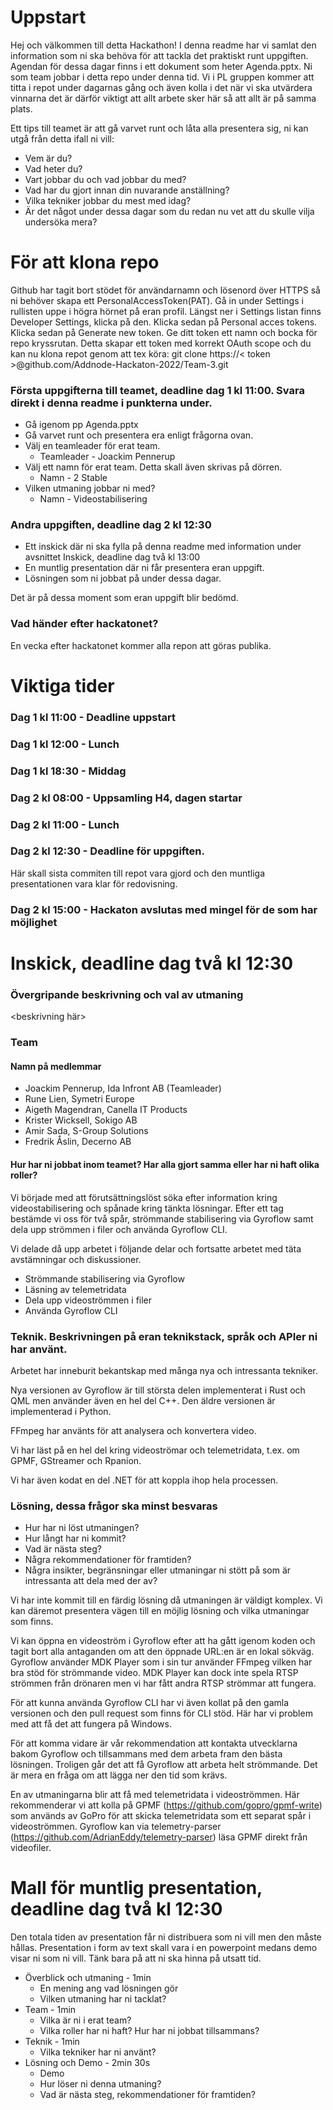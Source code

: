 # Uppstart
Hej och välkommen till detta Hackathon! I denna readme har vi samlat den information som ni ska behöva för att tackla det praktiskt runt uppgiften.
Agendan för dessa dagar finns i ett dokument som heter Agenda.pptx.
Ni som team jobbar i detta repo under denna tid. Vi i PL gruppen kommer att titta i repot under dagarnas gång och även kolla i det när vi ska utvärdera vinnarna det är därför viktigt att allt arbete sker här så att allt är på samma plats.

Ett tips till teamet är att gå varvet runt och låta alla presentera sig, ni kan utgå från detta ifall ni vill:
* Vem är du?
* Vad heter du?
* Vart jobbar du och vad jobbar du med?
* Vad har du gjort innan din nuvarande anställning?
* Vilka tekniker jobbar du mest med idag?
* Är det något under dessa dagar som du redan nu vet att du skulle vilja undersöka mera?

# För att klona repo
Github har tagit bort stödet för användarnamn och lösenord över HTTPS så ni behöver skapa ett PersonalAccessToken(PAT).
Gå in under Settings i rullisten uppe i högra hörnet på eran profil. Längst ner i Settings listan finns Developer Settings, klicka på den. Klicka sedan på Personal acces tokens. Klicka sedan på Generate new token. Ge ditt token ett namn och bocka för repo kryssrutan.
Detta skapar ett token med korrekt OAuth scope och du kan nu klona repot genom att tex köra: git clone https://< token >@github.com/Addnode-Hackaton-2022/Team-3.git

### Första uppgifterna till teamet, deadline dag 1 kl 11:00. Svara direkt i denna readme i punkterna under.
* Gå igenom pp Agenda.pptx
* Gå varvet runt och presentera era enligt frågorna ovan.
* Välj en teamleader för erat team.
  - Teamleader - Joackim Pennerup
* Välj ett namn för erat team. Detta skall även skrivas på dörren.
  - Namn - 2 Stable
* Vilken utmaning jobbar ni med?
  - Namn - Videostabilisering
 
 
 ### Andra uppgiften, deadline dag 2 kl 12:30
 * Ett inskick där ni ska fylla på denna readme med information under avsnittet Inskick, deadline dag två kl 13:00
 * En muntlig presentation där ni får presentera eran uppgift.
 * Lösningen som ni jobbat på under dessa dagar.

Det är på dessa moment som eran uppgift blir bedömd.

### Vad händer efter hackatonet?
En vecka efter hackatonet kommer alla repon att göras publika.

# Viktiga tider
### Dag 1 kl 11:00 - Deadline uppstart
### Dag 1 kl 12:00 - Lunch
### Dag 1 kl 18:30 - Middag
### Dag 2 kl 08:00 - Uppsamling H4, dagen startar
### Dag 2 kl 11:00 - Lunch
### Dag 2 kl 12:30 - Deadline för uppgiften. 
Här skall sista commiten till repot vara gjord och den muntliga presentationen vara klar för redovisning.
### Dag 2 kl 15:00 - Hackaton avslutas med mingel för de som har möjlighet

# Inskick, deadline dag två kl 12:30

### Övergripande beskrivning och val av utmaning
<beskrivning här>

### Team

#### Namn på medlemmar 
* Joackim Pennerup, Ida Infront AB (Teamleader)
* Rune Lien, Symetri Europe
* Aigeth Magendran, Canella IT Products
* Krister Wicksell, Sokigo AB
* Amir Sada, S-Group Solutions
* Fredrik Åslin, Decerno AB

#### Hur har ni jobbat inom teamet? Har alla gjort samma eller har ni haft olika roller?
Vi började med att förutsättningslöst söka efter information kring videostabilisering och spånade kring tänkta lösningar. Efter ett tag bestämde vi oss för två spår, strömmande stabilisering via Gyroflow samt dela upp strömmen i filer och använda Gyroflow CLI.

Vi delade då upp arbetet i följande delar och fortsatte arbetet med täta avstämningar och diskussioner.
* Strömmande stabilisering via Gyroflow
* Läsning av telemetridata
* Dela upp videoströmmen i filer
* Använda Gyroflow CLI

### Teknik. Beskrivningen på eran teknikstack, språk och APIer ni har använt.
Arbetet har inneburit bekantskap med många nya och intressanta tekniker.

Nya versionen av Gyroflow är till största delen implementerat i Rust och QML men använder även en hel del C++. Den äldre versionen är implementerad i Python.

FFmpeg har använts för att analysera och konvertera video.

Vi har läst på en hel del kring videoströmar och telemetridata, t.ex. om GPMF, GStreamer och Rpanion.

Vi har även kodat en del .NET för att koppla ihop hela processen.

### Lösning, dessa frågor ska minst besvaras
 * Hur har ni löst utmaningen?
 * Hur långt har ni kommit?
 * Vad är nästa steg?
 * Några rekommendationer för framtiden?
 * Några insikter, begränsningar eller utmaningar ni stött på som är intressanta att dela med der av?

Vi har inte kommit till en färdig lösning då utmaningen är väldigt komplex. Vi kan däremot presentera vägen till en möjlig lösning och vilka utmaningar som finns.

Vi kan öppna en videoström i Gyroflow efter att ha gått igenom koden och tagit bort alla antaganden om att den öppnade URL:en är en lokal sökväg. Gyroflow använder MDK Player som i sin tur använder FFmpeg vilken har bra stöd för strömmande video. MDK Player kan dock inte spela RTSP strömmen från drönaren men vi har fått andra RTSP strömmar att fungera.

För att kunna använda Gyroflow CLI har vi även kollat på den gamla versionen och den pull request som finns för CLI stöd. Här har vi problem med att få det att fungera på Windows.

För att komma vidare är vår rekommendation att kontakta utvecklarna bakom Gyroflow och tillsammans med dem arbeta fram den bästa lösningen. Troligen går det att få Gyroflow att arbeta helt strömmande. Det är mera en fråga om att lägga ner den tid som krävs.

En av utmaningarna blir att få med telemetridata i videoströmmen. Här rekommenderar vi att kolla på GPMF (https://github.com/gopro/gpmf-write) som används av GoPro för att skicka telemetridata som ett separat spår i videoströmmen. Gyroflow kan via telemetry-parser (https://github.com/AdrianEddy/telemetry-parser) läsa GPMF direkt från videofiler.

# Mall för muntlig presentation, deadline dag två kl 12:30
Den totala tiden av presentation får ni distribuera som ni vill men den måste hållas. Presentation i form av text skall vara i en powerpoint medans demo visar ni som ni vill. Tänk bara på att ni ska hinna på utsatt tid.
* Överblick och utmaning - 1min
  - En mening ang vad lösningen gör
  - Vilken utmaning har ni tacklat?
* Team - 1min
  - Vilka är ni i erat team?
  - Vilka roller har ni haft? Hur har ni jobbat tillsammans?
* Teknik - 1min
  - Vilka tekniker har ni använt?
* Lösning och Demo - 2min 30s
  - Demo
  - Hur löser ni denna utmaning?
  - Vad är nästa steg, rekommendationer för framtiden?
